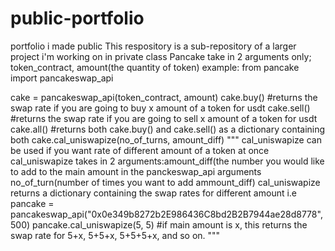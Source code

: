 # public-portfolio
portfolio i made public
This respository is a sub-repository of a larger project i'm working on in private
class Pancake take in 2 arguments only; token_contract, amount(the quantity of token)
example:
from pancake import pancakeswap_api

cake = pancakeswap_api(token_contract, amount)
cake.buy() #returns the swap rate if you are going to buy x amount of a token for usdt
cake.sell() #returns the swap rate if you are going to sell x amount of a token for usdt
cake.all() #returns both cake.buy() and cake.sell() as a dictionary containing both
cake.cal_uniswapize(no_of_turns, amount_diff)
      """
      cal_uniswapize can be used if you want rate of different amount of a token at once
      cal_uniswapize takes in 2 arguments:amount_diff(the number you would like to add to the main amount in the panckeswap_api arguments
                                          no_of_turn(number of times you want to add ammount_diff)
      cal_uniswapize returns a dictionary containing the swap rates for different amount
      i.e
      pancake = pancakeswap_api("0x0e349b8272b2E986436C8bd2B2B7944ae28d8778", 500)
      pancake.cal_uniswapize(5, 5) #if main amount is x, this returns the swap rate for 5+x, 5+5+x, 5+5+5+x, and so on.
      """
